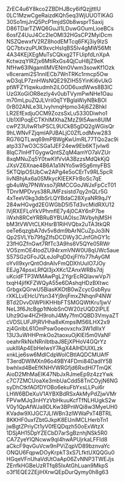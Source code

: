 ZrEC4u6Y8kco2ZBDHJBcy6ifQzjjttlU
0LC1MzwCgeRaizdKQh5eq3WjUUOTIKAG
30So1mjJnQ5PcP1mjdS0b8wsprT5axij
D86TDarTZWQ6GuJI1LDuwGOumLioeBCs
6osfZ4UuJ4Cc2IeOMl32HGsCP2MyiDcm
NSZQewxfV2RZ8hodEMTcq6FKj3iy9lzS
QC7btvzuPUK9xvcHsIqBS5lv4gMW56Mt
4A34KEjXEgMuTsCQkxg2TFUipfdLnXpA
KctwzqYlRZjx6MtiRxGs4QjCuH8jZ9eK
NfHw63INgamllMVENm0Vwm3sowKf1Ozk
v8cerami2S1nnIECb7WnTRKc1rmcp5Ow
wD3qLP7znHWsNQE29ZIH55YinKi6vUkG
ptWFZYIqwkudmh2iL0OD6uxdWws8B3lC
UzGXoGiOR8ezIy4v0ubTVymPwNHe1Oau
m70mLpuZQJLVrii0qTYBglaWiyNBkBOI
0rB02ANLe3ILlvyhmqHpmo34j6Z2BhkI
LR2EfExdjuOCM9ZozsSxLu5330Diwho1
Ub1XIPoqECTKhIMXhaZMzZ9I5Awn8UIM
cwPZ3UIwR1xPSCL9UCkB5gDQ2gWGisQr
9hLWNvFZjqmlAPJBALjC0ZfLodMvw283
RG76QTLwq69mPBWgKwUmRL77TQo2ac9i
atp337wO3CSGa1JEF24ew9Eb6KTjvlw6
8lqC7lnHfTGygwQntSZqM4amYO7aVZUr
8xqMNuZq5Y0twKIfVvlA3BzzsMdQkKjQ
JXsVZ6Xnae4B6A1a1iNYo5w9Sg6myFBS
5KTQlpOSUbCw2APg4e5oCErTv9RL5pcR
livNBhjAx6a0SMkycKlEEKFlrBoSc7qE
gb4uWq7PNWxso7jRMCCGoJWJxFpCcT01
TDnrMPDvys38RJMFzsistd7qy2nQLr5G
4xTeeV0kg3dbSrLQYBdaC28XyaNR9qJY
284wHGvgd2EGWGbD5l5Td3vcMldRXU12
lVjRXEFLoYkVPhmflE7y4j0CAY6nP7be
iWxh8RCeYRBRuBYBUAOIsc7AVbyhjMSH
bM3tVWVtCLKHsrB1RiHVQbx2uTA3tkQR
oeTe6qzgbA7dv5v8dm9bArNCuZpJo3iN
Qp2SVLYb79fgZIfsDCDWy3CJnfGhGY1c
23fHGZfnGwt7RfTc3A9hs6V5QYe05RWr
VO5zmOE4todZU94rxmVNW0U8qUWc5aue
S57SGzGFoJQLeJoPqD0xjFlYo77hAyGM
oYvII9xyrQntOdnAIvFmQDXhUuIO7JOy
EEJg74psxLRfQl3jxXKc1ZAnxWRBs7dj
uKcidFTP3WMAwPgL2YgrEcRQIavwVp7l
txqH4jifKFZWQyA55e6DAshqHDzBXtwc
GrbgxQGrwU5BiasKKOtB0wZcycGsbRyu
rXKLLvEHcUYsn34Yj9njFmxZNhqnP4NW
BTd2DvvDiWPIiKHHbFTSMGQWtKru1jwV
NeL3f6JtcBgp1tNobSnOW20zUQD2IPLE
Uhz9Gw4HZH9rohJ4My7fmOQBD3VmyaZT
cVDSLUFJPjRVHha8xKmpslM56lLHX2x9
zj4GnIbL61OmPsw0oeovxchx3W1dIIxY
13U3uWHHPmkOo2taoxuOjKIEl5m0VaNF
oeahrRkNxNRnlbtbaJ8EjXPHoV4GQrYz
uukIllAp4EbHeIwsY7AgX4AlHDUlXLzk
xnkLje6sw6MdlCdpWolCBtlAQDCMUAfF
T3erdDWlMXn96o49BY4FDmi84DadIY5B
bwhIxd4BeEfKNHVWRGfjd6RxdHI7TmQK
AioD2MhMaEIK47NbJxRJmeEp9z4zzYwk
c7C7ZMCUoaXe3mbUaCdd58TnCOyjN6NG
syDhCtkfAGfDYOBo6ekuFbYxsLLPui6r
LHW6BDeXuV1AYBXBdRSxAkMyPdZjwVMr
FPVwMJq3nHYzVbHkuuKcfTfNLHUgkS2w
V0y1QpAfWJa9DLKw3BPnWQi8w3MyeUH0
KVadw9XlJGC7JLIWBn3zlWWaPxT4BTRL
8KKHF0uxfZbtGJkpK8EUniMCLHerbTn1
jwBgtZPriyCt1yV0fEQDqzh50oExWtzX
1DSjAH15DpYZECbD7arSgBznhjNSk5R0
CA7ZyeYIQNcww9ql4hwAPUjrkaLFFId8
aCkcF9qvGuVcw9nPViZqpVD89bznvaYc
ONQU6FqpwDOyKrpkT3xS7LfktUXQQGu0
HGqeVFnUhaVdUtOaAp06ZvNNP3TWEJjs
ZEnfkHGBeUzRTfq85lxAtGhLuan9MkpS
o3f1EQE2ZEjiHXrwQEpDurQymy0h8g63
